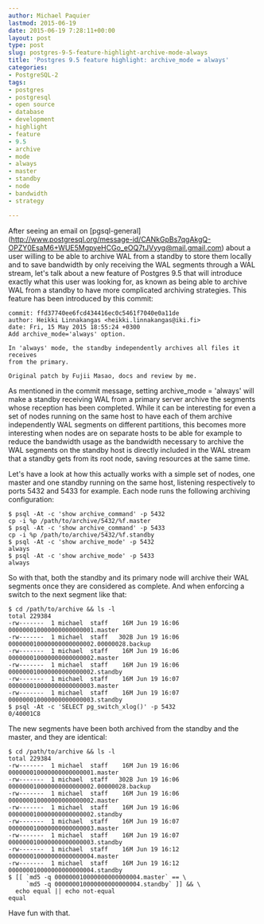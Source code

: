 ```yaml
---
author: Michael Paquier
lastmod: 2015-06-19
date: 2015-06-19 7:28:11+00:00
layout: post
type: post
slug: postgres-9-5-feature-highlight-archive-mode-always
title: 'Postgres 9.5 feature highlight: archive_mode = always'
categories:
- PostgreSQL-2
tags:
- postgres
- postgresql
- open source
- database
- development
- highlight
- feature
- 9.5
- archive
- mode
- always
- master
- standby
- node
- bandwidth
- strategy

---
```


After seeing an email on [pgsql-general]
(http://www.postgresql.org/message-id/CANkGpBs7qgAkgQ-OPZY0EsaM6+WUE5MgpyeHCGo_eOQ7tJVyyg@mail.gmail.com)
about a user willing to be able to archive WAL from a standby to store
them locally and to save bandwidth by only receiving the WAL segments
through a WAL stream, let's talk about a new feature of Postgres 9.5
that will introduce exactly what this user was looking for, as known
as being able to archive WAL from a standby to have more complicated
archiving strategies. This feature has been introduced by this commit:

    commit: ffd37740ee6fcd434416ec0c5461f7040e0a11de
    author: Heikki Linnakangas <heikki.linnakangas@iki.fi>
    date: Fri, 15 May 2015 18:55:24 +0300
    Add archive_mode='always' option.

    In 'always' mode, the standby independently archives all files it receives
    from the primary.

    Original patch by Fujii Masao, docs and review by me.

As mentioned in the commit message, setting archive_mode = 'always' will
make a standby receiving WAL from a primary server archive the segments
whose reception has been completed. While it can be interesting for even
a set of nodes running on the same host to have each of them archive
independently WAL segments on different partitions, this becomes more
interesting when nodes are on separate hosts to be able for example to
reduce the bandwidth usage as the bandwidth necessary to archive the WAL
segments on the standby host is directly included in the WAL stream that
a standby gets from its root node, saving resources at the same time.

Let's have a look at how this actually works with a simple set of nodes,
one master and one standby running on the same host, listening respectively
to ports 5432 and 5433 for example. Each node runs the following archiving
configuration:

    $ psql -At -c 'show archive_command' -p 5432
    cp -i %p /path/to/archive/5432/%f.master
    $ psql -At -c 'show archive_command' -p 5433
    cp -i %p /path/to/archive/5432/%f.standby
    $ psql -At -c 'show archive_mode' -p 5432
    always
    $ psql -At -c 'show archive_mode' -p 5433
    always

So with that, both the standby and its primary node will archive their
WAL segments once they are considered as complete. And when enforcing a
switch to the next segment like that:

    $ cd /path/to/archive && ls -l
    total 229384
    -rw-------  1 michael  staff    16M Jun 19 16:06 000000010000000000000001.master
    -rw-------  1 michael  staff   302B Jun 19 16:06 000000010000000000000002.00000028.backup
    -rw-------  1 michael  staff    16M Jun 19 16:06 000000010000000000000002.master
    -rw-------  1 michael  staff    16M Jun 19 16:06 000000010000000000000002.standby
    -rw-------  1 michael  staff    16M Jun 19 16:07 000000010000000000000003.master
    -rw-------  1 michael  staff    16M Jun 19 16:07 000000010000000000000003.standby
    $ psql -At -c 'SELECT pg_switch_xlog()' -p 5432
    0/40001C8

The new segments have been both archived from the standby and the master,
and they are identical:

    $ cd /path/to/archive && ls -l
    total 229384
    -rw-------  1 michael  staff    16M Jun 19 16:06 000000010000000000000001.master
    -rw-------  1 michael  staff   302B Jun 19 16:06 000000010000000000000002.00000028.backup
    -rw-------  1 michael  staff    16M Jun 19 16:06 000000010000000000000002.master
    -rw-------  1 michael  staff    16M Jun 19 16:06 000000010000000000000002.standby
    -rw-------  1 michael  staff    16M Jun 19 16:07 000000010000000000000003.master
    -rw-------  1 michael  staff    16M Jun 19 16:07 000000010000000000000003.standby
    -rw-------  1 michael  staff    16M Jun 19 16:12 000000010000000000000004.master
    -rw-------  1 michael  staff    16M Jun 19 16:12 000000010000000000000004.standby
    $ [[ `md5 -q 000000010000000000000004.master` == \
         `md5 -q 000000010000000000000004.standby` ]] && \
      echo equal || echo not-equal
    equal

Have fun with that.
